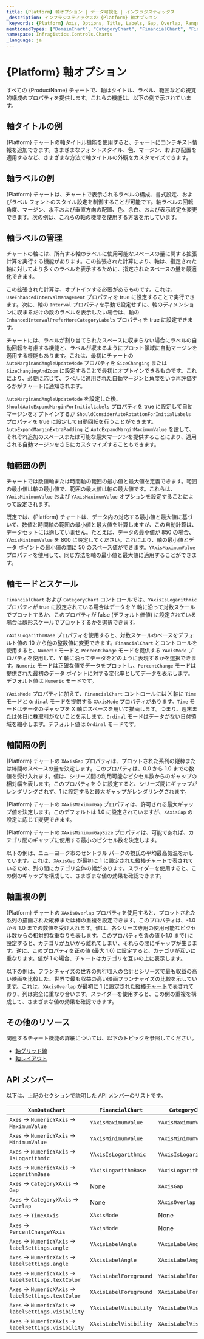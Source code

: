 ```yaml
---
title: {Platform} 軸オプション | データ可視化 | インフラジスティックス
_description: インフラジスティックスの {Platform} 軸オプション
_keywords: {Platform} Axis, Options, Title, Labels, Gap, Overlap, Range, Scale, Mode, Infragistics, {Platform} 軸, オプション, タイトル, ラベル, 間隔, 重複, 範囲, スケール, モード, インフラジスティックス
mentionedTypes: ["DomainChart", "CategoryChart", "FinancialChart", "FinancialChartYAxisMode", "FinancialChartXAxisMode", "NumericYAxis", "CategoryXAxis"]
namespace: Infragistics.Controls.Charts
_language: ja
---
```


# {Platform} 軸オプション

すべての {ProductName} チャートで、軸はタイトル、ラベル、範囲などの視覚的構成のプロパティを提供します。これらの機能は、以下の例で示されています。

## 軸タイトルの例

{Platform} チャートの軸タイトル機能を使用すると、チャートにコンテキスト情報を追加できます。さまざまなフォントスタイル、色、マージン、および配置を適用するなど、さまざまな方法で軸タイトルの外観をカスタマイズできます。

<code-view style="height: 450px"
           data-demos-base-url="{environment:dvDemosBaseUrl}"
           iframe-src="{environment:dvDemosBaseUrl}/charts/category-chart-axis-titles"
           alt="{Platform} 軸タイトルの例"
           github-src="charts/category-chart/axis-titles">
</code-view>

<div class="divider--half"></div>


## 軸ラベルの例

{Platform} チャートは、チャートで表示されるラベルの構成、書式設定、およびラベル フォントのスタイル設定を制御することが可能です。軸ラベルの回転角度、マージン、水平および垂直方向の配置、色、余白、および表示設定を変更できます。次の例は、これらの軸の機能を使用する方法を示しています。

<code-view style="height: 450px"
           data-demos-base-url="{environment:dvDemosBaseUrl}"
           iframe-src="{environment:dvDemosBaseUrl}/charts/category-chart-axis-labels"
           alt="{Platform} 軸ラベルの例"
           github-src="charts/category-chart/axis-labels">
</code-view>

<div class="divider--half"></div>

## 軸ラベルの管理

チャートの軸には、所有する軸のラベルに使用可能なスペースの量に関する拡張計算を実行する機能があります。この拡張された計算により、軸は、指定された軸に対してより多くのラベルを表示するために、指定されたスペースの量を最適化できます。

この拡張された計算は、オプトインする必要があるものです。これは、`UseEnhancedIntervalManagement` プロパティを true に設定することで実行できます。次に、軸の `Interval` プロパティを手動で設定せずに、軸のディメンションに収まるだけの数のラベルを表示したい場合は、軸の `EnhancedIntervalPreferMoreCategoryLabels` プロパティを true に設定できます。

チャートには、ラベルが割り当てられたスペースに収まらない場合にラベルの自動回転を考慮する機能と、ラベルが収まるようにプロット領域に自動マージンを適用する機能もあります。これは、最初にチャートの `AutoMarginAndAngleUpdateMode` プロパティを `SizeChanging` または `SizeChangingAndZoom` に設定することで最初にオプトインできるものです。これにより、必要に応じて、ラベルに適用された自動マージンと角度をいつ再評価するかがチャートに通知されます。

`AutoMarginAndAngleUpdateMode` を設定した後、`ShouldAutoExpandMarginForInitialLabels` プロパティを true に設定して自動マージンをオプトインするか `ShouldConsiderAutoRotationForInitialLabels` プロパティを true に設定して自動回転を行うことができます。`AutoExpandMarginExtraPadding` と `AutoExpandMarginMaximumValue` を設して、それぞれ追加のスペースまたは可能な最大マージンを提供することにより、適用される自動マージンをさらにカスタマイズすることもできます。

## 軸範囲の例

チャートでは数値軸または時間軸の範囲の最小値と最大値を定義できます。範囲の最小値は軸の最小値で、範囲の最大値は軸の最大値です。これらは、`YAxisMinimumValue` および `YAxisMaximumValue` オプションを設定することによって設定されます。

既定では、{Platform} チャートは、データ内の対応する最小値と最大値に基づいて、数値と時間軸の範囲の最小値と最大値を計算しますが、この自動計算は、データセットには適していません。たとえば、データの最小値が 850 の場合、`YAxisMinimumValue` を 800 に設定してください。これにより、軸の最小値とデータ ポイントの最小値の間に 50 のスペース値ができます。`YAxisMaximumValue` プロパティを使用して、同じ方法を軸の最小値と最大値に適用することができます。

<code-view style="height: 450px"
           data-demos-base-url="{environment:dvDemosBaseUrl}"
           iframe-src="{environment:dvDemosBaseUrl}/charts/category-chart-axis-range"
           alt="{Platform} 軸範囲の例"
           github-src="charts/category-chart/axis-range">
</code-view>

<div class="divider--half"></div>


## 軸モードとスケール

`FinancialChart` および `CategoryChart` コントロールでは、`YAxisIsLogarithmic` プロパティが true に設定されている場合はデータを Y 軸に沿って対数スケールでプロットするか、このプロパティが false (デフォルト価値) に設定されている場合は線形スケールでプロットするかを選択できます。

`YAxisLogarithmBase` プロパティを使用すると、対数スケールのベースをデフォルト値の 10 から他の整数値に変更できます。`FinancialChart` とコントロールを使用すると、`Numeric` モードと `PercentChange` モードを提供する `YAxisMode` プロパティを使用して、Y 軸に沿ってデータをどのように表現するかを選択できます。`Numeric` モードは正確な値でデータをプロットし、`PercentChange` モードは提供された最初のデータ ポイントに対する変化率としてデータを表示します。デフォルト値は `Numeric` モードです。

`YAxisMode` プロパティに加えて、`FinancialChart` コントロールには X 軸に `Time` モードと `Ordinal` モードを提供する `XAxisMode` プロパティがあります。`Time` モードはデータのギャップを X 軸にスペースを用いて描画します。つまり、週末または休日に株取引がないことを示します。`Ordinal` モードはデータがない日付領域を縮小します。デフォルト値は `Ordinal` モードです。

<code-view style="height: 450px"
           data-demos-base-url="{environment:dvDemosBaseUrl}"
           iframe-src="{environment:dvDemosBaseUrl}/charts/financial-chart-axis-types"
           alt="{Platform} 軸範囲の例"
           github-src="charts/financial-chart/axis-types">
</code-view>

<div class="divider--half"></div>

## 軸間隔の例

{Platform} チャートの `XAxisGap` プロパティは、プロットされた系列の縦棒または棒間のスペースの量を決定します。このプロパティは、0.0 から 1.0 までの数値を受け入れます。値は、シリーズ間の利用可能なピクセル数からのギャップの相対幅を表します。このプロパティを 0 に設定すると、シリーズ間にギャップがレンダリングされず、1 に設定すると最大ギャップがレンダリングされます。

{Platform} チャートの `XAxisMaximumGap` プロパティは、許可される最大ギャップ値を決定します。このデフォルトは 1.0 に設定されていますが、`XAxisGap` の設定に応じて変更できます。

{Platform} チャートの `XAxisMinimumGapSize` プロパティは、可能であれば、カテゴリ間のギャップに使用する最小のピクセル数を決定します。

以下の例は、ニューヨーク市のセントラル パークの摂氏の平均最高気温を示しています。これは、`XAxisGap` が最初に 1 に設定された[縦棒チャート](../types/column-chart.md)で表されているため、列の間にカテゴリ全体の幅があります。スライダーを使用すると、この例のギャップを構成して、さまざまな値の効果を確認できます。

<code-view style="height: 450px"
           data-demos-base-url="{environment:dvDemosBaseUrl}"
           iframe-src="{environment:dvDemosBaseUrl}/charts/category-chart-axis-gap"
           alt="{Platform} 軸間隔の例"
           github-src="charts/category-chart/axis-gap">
</code-view>

<div class="divider--half"></div>

## 軸重複の例

{Platform} チャートの `XAxisOverlap` プロパティを使用すると、プロットされた系列の描画された縦棒または棒の重複を設定できます。このプロパティは、-1.0 から 1.0 までの数値を受け入れます。値は、各シリーズ専用の使用可能なピクセル数からの相対的な重なりを表します。このプロパティを負の値 (-1.0 まで) に設定すると、カテゴリが互いから離れてしまい、それらの間にギャップが生じます。逆に、このプロパティを正の値 (最大 1.0) に設定すると、カテゴリが互いに重なります。値が 1 の場合、チャートはカテゴリを互いの上に表示します。

以下の例は、フランチャイズの世界の興行収入の合計とシリーズで最も収益の高い映画を比較した、世界で最も収益の高い映画フランチャイズの比較を示しています。これは、`XAxisOverlap` が最初に 1 に設定された[縦棒チャート](../types/column-chart.md)で表されており、列は完全に重なり合います。スライダーを使用すると、この例の重複を構成して、さまざまな値の効果を確認できます。

<code-view style="height: 450px"
           data-demos-base-url="{environment:dvDemosBaseUrl}"
           iframe-src="{environment:dvDemosBaseUrl}/charts/category-chart-axis-overlap"
           alt="{Platform} 軸重複の例"
           github-src="charts/category-chart/axis-overlap">
</code-view>

<div class="divider--half"></div>

## その他のリソース

関連するチャート機能の詳細については、以下のトピックを参照してください。

- [軸グリッド線](chart-axis-gridlines.md)
- [軸レイアウト](chart-axis-layouts.md)

## API メンバー

以下は、上記のセクションで説明した API メンバーのリストです。

| `XamDataChart`                                         | `FinancialChart`       | `CategoryChart`        |
| ------------------------------------------------------ | ---------------------- | ---------------------- |
| `Axes` -> `NumericYAxis` -> `MaximumValue`             | `YAxisMaximumValue`    | `YAxisMaximumValue`    |
| `Axes` -> `NumericYAxis` -> `MinimumValue`             | `YAxisMinimumValue`    | `YAxisMinimumValue`    |
| `Axes` -> `NumericYAxis` -> `IsLogarithmic`            | `YAxisIsLogarithmic`   | `YAxisIsLogarithmic`   |
| `Axes` -> `NumericYAxis` -> `LogarithmBase`            | `YAxisLogarithmBase`   | `YAxisLogarithmBase`   |
| `Axes` -> `CategoryXAxis` -> `Gap`                     | None                   | `XAxisGap`             |
| `Axes` -> `CategoryXAxis` -> `Overlap`                 | None                   | `XAxisOverlap`         |
| `Axes` -> `TimeXAxis`                                  | `XAxisMode`            | None                   |
| `Axes` -> `PercentChangeYAxis`                         | `YAxisMode`            | None                   |
| `Axes` -> `NumericYAxis` -> `labelSettings.angle`      | `YAxisLabelAngle`      | `YAxisLabelAngle`      |
| `Axes` -> `NumericXAxis` -> `labelSettings.angle`      | `XAxisLabelAngle`      | `XAxisLabelAngle`      |
| `Axes` -> `NumericYAxis` -> `labelSettings.textColor`  | `YAxisLabelForeground` | `YAxisLabelForeground` |
| `Axes` -> `NumericXAxis` -> `labelSettings.textColor`  | `XAxisLabelForeground` | `XAxisLabelForeground` |
| `Axes` -> `NumericYAxis` -> `labelSettings.visibility` | `YAxisLabelVisibility` | `YAxisLabelVisibility` |
| `Axes` -> `NumericXAxis` -> `labelSettings.visibility` | `XAxisLabelVisibility` | `XAxisLabelVisibility` |

